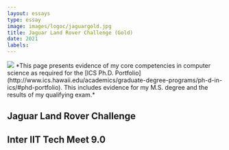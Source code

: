 ```yaml
---
layout: essays  
type: essay
image: images/logoc/jaguargold.jpg
title: Jaguar Land Rover Challenge (Gold) 
date: 2021 
labels:
---
```


<img class="ui image" src="{{ site.baseurl }}/images/logoc/jaguargold.jpg ">
*This page presents evidence of my core competencies in computer science as required for the [ICS Ph.D. Portfolio](http://www.ics.hawaii.edu/academics/graduate-degree-programs/ph-d-in-ics/#phd-portfolio). This includes evidence for my M.S. degree and the results of my qualifying exam.*

## Jaguar Land Rover Challenge
## Inter IIT Tech Meet 9.0
